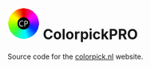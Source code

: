# <img src="https://raw.githubusercontent.com/jetspiking/colorpickpro/main/Website/colorpicklogo.png" width="64" height="64"> ColorpickPRO
Source code for the [colorpick.nl](https://colorpick.nl) website.
